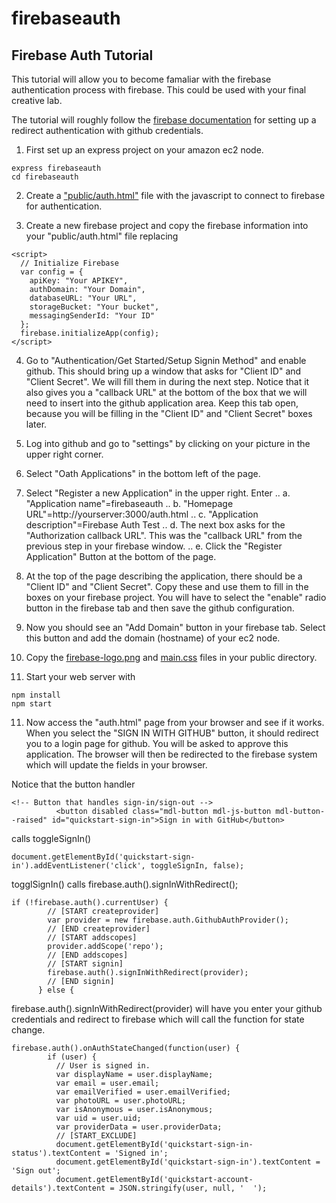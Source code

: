 # firebaseauth
## Firebase Auth Tutorial

This tutorial will allow you to become famaliar with the firebase authentication process with firebase.  This could be used with your final creative lab.

The tutorial will roughly follow the 
[firebase documentation](https://github.com/firebase/quickstart-js/blob/master/auth/github-redirect.html) for setting up a redirect authentication with github credentials.

1. First set up an express project on your amazon ec2 node.
``` 
express firebaseauth
cd firebaseauth
```
2. Create a ["public/auth.html"](https://github.com/mjcleme/firebasauth/blob/master/public/auth.html) file with the javascript to connect to firebase for authentication.

3. Create a new firebase project and copy the firebase information into your "public/auth.html" file replacing
```
<script>
  // Initialize Firebase
  var config = {
    apiKey: "Your APIKEY",
    authDomain: "Your Domain",
    databaseURL: "Your URL",
    storageBucket: "Your bucket",
    messagingSenderId: "Your ID"
  };
  firebase.initializeApp(config);
</script>
```

4. Go to "Authentication/Get Started/Setup Signin Method" and enable github.  This should bring up a window that asks for "Client ID" and "Client Secret".  We will fill them in during the next step.  Notice that it also gives you a "callback URL" at the bottom of the box that we will need to insert into the github application area.  Keep this tab open, because you will be filling in the "Client ID" and "Client Secret" boxes later.

5. Log into github and go to "settings" by clicking on your picture in the upper right corner.

6. Select "Oath Applications" in the bottom left of the page.

7. Select "Register a new Application" in the upper right.  Enter 
..  a. "Application name"=firebaseauth
..  b. "Homepage URL"=http://yourserver:3000/auth.html
..  c. "Application description"=Firebase Auth Test
..  d. The next box asks for the "Authorization callback URL".  This was the "callback URL" from the previous step in your firebase window.
..  e. Click the "Register Application" Button at the bottom of the page.
  
8. At the top of the page describing the application, there should be a "Client ID" and "Client Secret".  Copy these and use them to fill in the boxes on your firebase project.  You will have to select the "enable" radio button in the firebase tab and then save the github configuration.  

9. Now you should see an "Add Domain" button in your firebase tab.  Select this button and add the domain (hostname) of your ec2 node.

9. Copy the [firebase-logo.png](https://github.com/mjcleme/firebasauth/blob/master/public/firebase-logo.png) and [main.css](https://github.com/mjcleme/firebasauth/blob/master/public/main.css) files in your public directory.

10. Start your web server with 
```
npm install
npm start
```

11. Now access the "auth.html" page from your browser and see if it works.  When you select the "SIGN IN WITH GITHUB" button, it should redirect you to a login page for github.  You will be asked to approve this application.  The browser will then be redirected to the firebase system which will update the fields in your browser.

Notice that the button handler
```
<!-- Button that handles sign-in/sign-out -->
          <button disabled class="mdl-button mdl-js-button mdl-button--raised" id="quickstart-sign-in">Sign in with GitHub</button>
```
calls toggleSignIn()
```
document.getElementById('quickstart-sign-in').addEventListener('click', toggleSignIn, false);
```
togglSignIn() calls firebase.auth().signInWithRedirect();
```
if (!firebase.auth().currentUser) {
        // [START createprovider]
        var provider = new firebase.auth.GithubAuthProvider();
        // [END createprovider]
        // [START addscopes]
        provider.addScope('repo');
        // [END addscopes]
        // [START signin]
        firebase.auth().signInWithRedirect(provider);
        // [END signin]
      } else {
```
firebase.auth().signInWithRedirect(provider) will have you enter your github credentials and redirect to firebase which will call the function for state change.
```
firebase.auth().onAuthStateChanged(function(user) {
        if (user) {
          // User is signed in.
          var displayName = user.displayName;
          var email = user.email;
          var emailVerified = user.emailVerified;
          var photoURL = user.photoURL;
          var isAnonymous = user.isAnonymous;
          var uid = user.uid;
          var providerData = user.providerData;
          // [START_EXCLUDE]
          document.getElementById('quickstart-sign-in-status').textContent = 'Signed in';
          document.getElementById('quickstart-sign-in').textContent = 'Sign out';
          document.getElementById('quickstart-account-details').textContent = JSON.stringify(user, null, '  ');
```




